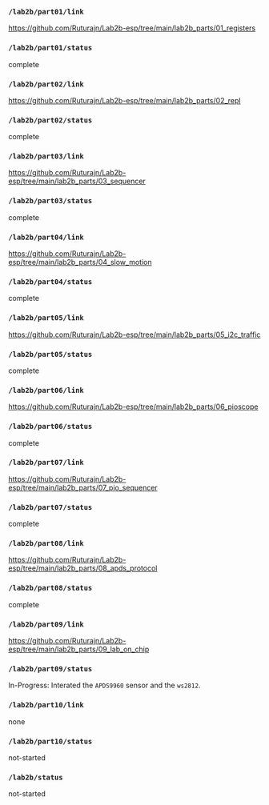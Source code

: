 ### `/lab2b/part01/link`
https://github.com/Ruturajn/Lab2b-esp/tree/main/lab2b_parts/01_registers
### `/lab2b/part01/status`
complete
### `/lab2b/part02/link`
https://github.com/Ruturajn/Lab2b-esp/tree/main/lab2b_parts/02_repl
### `/lab2b/part02/status`
complete
### `/lab2b/part03/link`
https://github.com/Ruturajn/Lab2b-esp/tree/main/lab2b_parts/03_sequencer
### `/lab2b/part03/status`
complete
### `/lab2b/part04/link`
https://github.com/Ruturajn/Lab2b-esp/tree/main/lab2b_parts/04_slow_motion
### `/lab2b/part04/status`
complete
### `/lab2b/part05/link`
https://github.com/Ruturajn/Lab2b-esp/tree/main/lab2b_parts/05_i2c_traffic
### `/lab2b/part05/status`
complete
### `/lab2b/part06/link`
https://github.com/Ruturajn/Lab2b-esp/tree/main/lab2b_parts/06_pioscope
### `/lab2b/part06/status`
complete
### `/lab2b/part07/link`
https://github.com/Ruturajn/Lab2b-esp/tree/main/lab2b_parts/07_pio_sequencer
### `/lab2b/part07/status`
complete
### `/lab2b/part08/link`
https://github.com/Ruturajn/Lab2b-esp/tree/main/lab2b_parts/08_apds_protocol
### `/lab2b/part08/status`
complete
### `/lab2b/part09/link`
https://github.com/Ruturajn/Lab2b-esp/tree/main/lab2b_parts/09_lab_on_chip
### `/lab2b/part09/status`
In-Progress: Interated the `APDS9960` sensor and the `ws2812`.
### `/lab2b/part10/link`
none
### `/lab2b/part10/status`
not-started
### `/lab2b/status`
not-started
